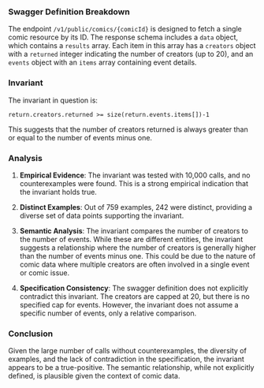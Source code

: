 ### Swagger Definition Breakdown

The endpoint `/v1/public/comics/{comicId}` is designed to fetch a single comic resource by its ID. The response schema includes a `data` object, which contains a `results` array. Each item in this array has a `creators` object with a `returned` integer indicating the number of creators (up to 20), and an `events` object with an `items` array containing event details.

### Invariant

The invariant in question is:

`return.creators.returned >= size(return.events.items[])-1`

This suggests that the number of creators returned is always greater than or equal to the number of events minus one.

### Analysis

1. **Empirical Evidence**: The invariant was tested with 10,000 calls, and no counterexamples were found. This is a strong empirical indication that the invariant holds true.

2. **Distinct Examples**: Out of 759 examples, 242 were distinct, providing a diverse set of data points supporting the invariant.

3. **Semantic Analysis**: The invariant compares the number of creators to the number of events. While these are different entities, the invariant suggests a relationship where the number of creators is generally higher than the number of events minus one. This could be due to the nature of comic data where multiple creators are often involved in a single event or comic issue.

4. **Specification Consistency**: The swagger definition does not explicitly contradict this invariant. The creators are capped at 20, but there is no specified cap for events. However, the invariant does not assume a specific number of events, only a relative comparison.

### Conclusion

Given the large number of calls without counterexamples, the diversity of examples, and the lack of contradiction in the specification, the invariant appears to be a true-positive. The semantic relationship, while not explicitly defined, is plausible given the context of comic data.
